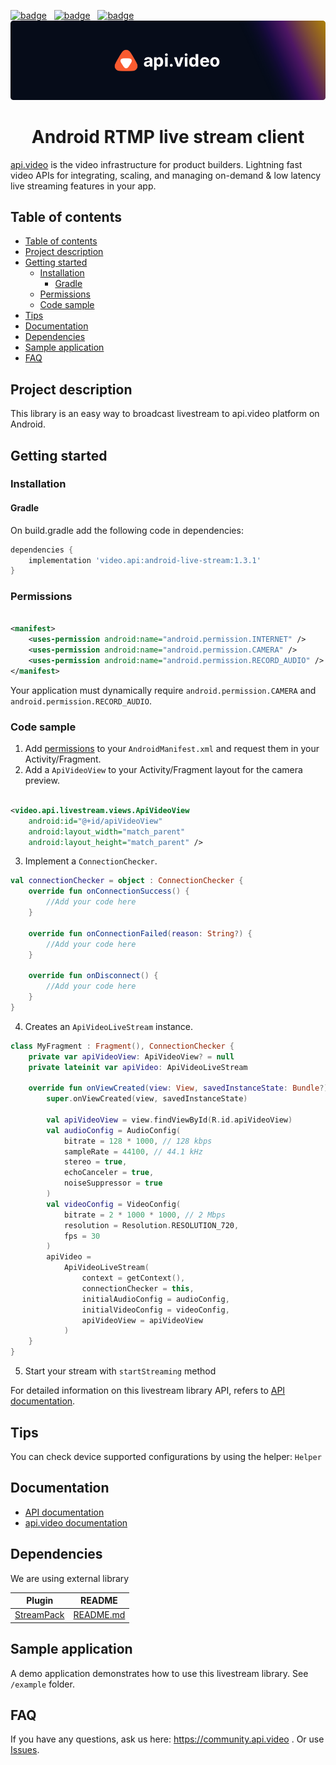 <!--<documentation_excluded>-->
[![badge](https://img.shields.io/twitter/follow/api_video?style=social)](https://twitter.com/intent/follow?screen_name=api_video)
&nbsp; [![badge](https://img.shields.io/github/stars/apivideo/api.video-android-live-stream?style=social)](https://github.com/apivideo/api.video-android-live-stream)
&nbsp; [![badge](https://img.shields.io/discourse/topics?server=https%3A%2F%2Fcommunity.api.video)](https://community.api.video)
![](https://github.com/apivideo/.github/blob/main/assets/apivideo_banner.png)
<h1 align="center">Android RTMP live stream client</h1>

[api.video](https://api.video) is the video infrastructure for product builders. Lightning fast
video APIs for integrating, scaling, and managing on-demand & low latency live streaming features in
your app.

## Table of contents

- [Table of contents](#table-of-contents)
- [Project description](#project-description)
- [Getting started](#getting-started)
  - [Installation](#installation)
    - [Gradle](#gradle)
  - [Permissions](#permissions)
  - [Code sample](#code-sample)
- [Tips](#tips)
- [Documentation](#documentation)
- [Dependencies](#dependencies)
- [Sample application](#sample-application)
- [FAQ](#faq)

<!--</documentation_excluded>-->
<!--<documentation_only>
---
title: Android live stream module
meta: 
  description: The official Android live stream module for api.video. [api.video](https://api.video/) is the video infrastructure for product builders. Lightning fast video APIs for integrating, scaling, and managing on-demand & low latency live streaming features in your app.
---

# api.video Android Live stream module

[api.video](https://api.video/) is the video infrastructure for product builders. Lightning fast video APIs for integrating, scaling, and managing on-demand & low latency live streaming features in your app.

</documentation_only>-->
## Project description

This library is an easy way to broadcast livestream to api.video platform on Android.

## Getting started

### Installation

#### Gradle

On build.gradle add the following code in dependencies:

```groovy
dependencies {
    implementation 'video.api:android-live-stream:1.3.1'
}
```

### Permissions

```xml

<manifest>
    <uses-permission android:name="android.permission.INTERNET" />
    <uses-permission android:name="android.permission.CAMERA" />
    <uses-permission android:name="android.permission.RECORD_AUDIO" />
</manifest>
```

Your application must dynamically require `android.permission.CAMERA`
and `android.permission.RECORD_AUDIO`.

### Code sample

1. Add [permissions](#permissions) to your `AndroidManifest.xml` and request them in your
   Activity/Fragment.
2. Add a `ApiVideoView` to your Activity/Fragment layout for the camera preview.

```xml

<video.api.livestream.views.ApiVideoView
    android:id="@+id/apiVideoView"
    android:layout_width="match_parent"
    android:layout_height="match_parent" />
```

3. Implement a `ConnectionChecker`.

```kotlin
val connectionChecker = object : ConnectionChecker {
    override fun onConnectionSuccess() {
        //Add your code here
    }

    override fun onConnectionFailed(reason: String?) {
        //Add your code here
    }

    override fun onDisconnect() {
        //Add your code here
    }
}
```

4. Creates an `ApiVideoLiveStream` instance.

```kotlin
class MyFragment : Fragment(), ConnectionChecker {
    private var apiVideoView: ApiVideoView? = null
    private lateinit var apiVideo: ApiVideoLiveStream

    override fun onViewCreated(view: View, savedInstanceState: Bundle?) {
        super.onViewCreated(view, savedInstanceState)

        val apiVideoView = view.findViewById(R.id.apiVideoView)
        val audioConfig = AudioConfig(
            bitrate = 128 * 1000, // 128 kbps
            sampleRate = 44100, // 44.1 kHz
            stereo = true,
            echoCanceler = true,
            noiseSuppressor = true
        )
        val videoConfig = VideoConfig(
            bitrate = 2 * 1000 * 1000, // 2 Mbps
            resolution = Resolution.RESOLUTION_720,
            fps = 30
        )
        apiVideo =
            ApiVideoLiveStream(
                context = getContext(),
                connectionChecker = this,
                initialAudioConfig = audioConfig,
                initialVideoConfig = videoConfig,
                apiVideoView = apiVideoView
            )
    }
}
```

5. Start your stream with `startStreaming` method

For detailed information on this livestream library API, refers
to [API documentation](https://apivideo.github.io/api.video-android-live-stream/).

## Tips

You can check device supported configurations by using the helper: `Helper`

## Documentation

* [API documentation](https://apivideo.github.io/api.video-android-live-stream/)
* [api.video documentation](https://docs.api.video/)

## Dependencies

We are using external library

| Plugin | README |
| ------ | ------ |
| [StreamPack](https://github.com/ThibaultBee/StreamPack) | [README.md](https://github.com/ThibaultBee/StreamPack/blob/master/README.md) |

## Sample application

A demo application demonstrates how to use this livestream library. See `/example` folder.

## FAQ

If you have any questions, ask us here:  https://community.api.video . Or use [Issues].


[//]: # (These are reference links used in the body of this note and get stripped out when the markdown processor does its job. There is no need to format nicely because it shouldn't be seen. Thanks SO - http://stackoverflow.com/questions/4823468/store-comments-in-markdown-syntax)

[Issues]: <https://github.com/apivideo/api.video-android-live-stream/issues>
